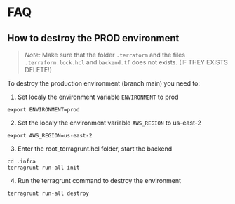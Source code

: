 
# FAQ

## How to destroy the PROD environment
> *Note:* Make sure that the folder `.terraform` and the files `.terraform.lock.hcl` and `backend.tf` does not exists. (IF THEY EXISTS DELETE!) 

To destroy the production environment (branch main) you need to:
1. Set localy the environment variable `ENVIRONMENT` to prod
```
export ENVIRONMENT=prod
```

2. Set the localy the environment variable `AWS_REGION` to us-east-2
```
export AWS_REGION=us-east-2
```

3. Enter the root_terragrunt.hcl folder, start the backend 
```
cd .infra
terragrunt run-all init
```

4. Run the terragrunt command to destroy the environment
```
terragrunt run-all destroy
```
